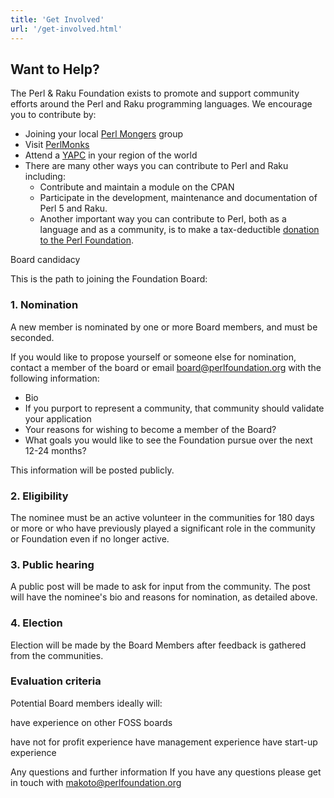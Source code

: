 ```yaml
---
title: 'Get Involved'
url: '/get-involved.html'
---
```


## Want to Help?

The Perl & Raku Foundation exists to promote and
support community efforts around the Perl and Raku
programming languages. We encourage you to contribute
by:

- Joining your local [Perl Mongers](http://www.pm.org/) group
- Visit [PerlMonks](http://perlmonks.org/)
- Attend a [YAPC](http://www.yapc.org/) in your region of the world
- There are many other ways you can contribute to Perl and
  Raku including:
  - Contribute and maintain a module on the CPAN
  - Participate in the development, maintenance and documentation of
    Perl 5 and Raku.
  - Another important way you can contribute to Perl, both as a
    language and as a community, is to make a tax-deductible
    [donation to the Perl Foundation](donate.html).

Board candidacy

This is the path to joining the Foundation Board:

### 1. Nomination

A new member is nominated by one or more Board
members, and must be seconded.

If you would like
to propose yourself or someone else for nomination, contact
a member of the board or email
[board@perlfoundation.org](mailto:board@perlfoundation.org) with the following information:

- Bio
- If you purport to represent a
  community, that community should validate your
  application
- Your reasons for
  wishing to become a member of the Board?
- What goals you would like to see the Foundation pursue over
  the next 12-24 months?

This information will be
posted publicly.

### 2. Eligibility

The nominee must be an active volunteer in the
communities for 180 days or more or who have previously
played a significant role in the community or Foundation
even if no longer active.

### 3. Public hearing

A public post will be made to ask for input from the
community. The post will have the nominee's bio and reasons
for nomination, as detailed above.

### 4. Election

Election will be made by the Board Members after
feedback is gathered from the communities.

### Evaluation criteria

Potential Board members ideally will:

have experience on other FOSS boards

have not for profit experience
have
management experience
have start-up
experience

Any questions and further
information
If you have any questions please get in
touch with [makoto@perlfoundation.org](mailto:makoto@perlfoundation.org)

